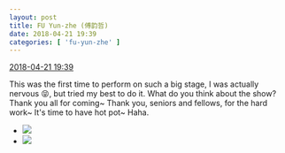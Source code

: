 ```yaml
---
layout: post
title: FU Yun-zhe (傅韵哲)
date: 2018-04-21 19:39
categories: [ 'fu-yun-zhe' ]
---
```


<div class="weibo-info">
  <a href="https://weibo.com/6505655408/Gd8ZGsiUg">2018-04-21 19:39</a>
</div>

This was the first time to perform on such a big stage, I was actually nervous :stuck_out_tongue_closed_eyes:, but tried my best to do it. What do you think about the show? Thank you all for coming~ Thank you, seniors and fellows, for the hard work~ It's time to have hot pot~ Haha.

<!-- more -->

<ul class="weibo-pic-list-1">
  <li class="weibo-pic">
    <a href="//wx4.sinaimg.cn/mw690/0076h49Wgy1fqkigrhtrdj33402c0x6t.jpg"><img src="//wx4.sinaimg.cn/thumb150/0076h49Wgy1fqkigrhtrdj33402c0x6t.jpg"/></a>
  </li>
  <li class="weibo-pic">
    <a href="//wx3.sinaimg.cn/mw690/0076h49Wgy1fqkigg8wt2j30u01hcqv5.jpg"><img src="//wx3.sinaimg.cn/thumb150/0076h49Wgy1fqkigg8wt2j30u01hcqv5.jpg"/></a>
  </li>
</ul>
